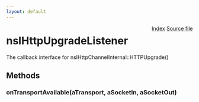 ```yaml
---
layout: default
---
```

<div class='links' style='float:right'><a href="../index.html">Index</a>
<a href="http://dxr.mozilla.org/mozilla-central/source/netwerk/protocol/http/nsIHttpChannelInternal.idl">Source file</a>
</div>

# nsIHttpUpgradeListener #
  
The callback interface for nsIHttpChannelInternal::HTTPUpgrade()  
  

## Methods ##

### onTransportAvailable(aTransport, aSocketIn, aSocketOut) ###
